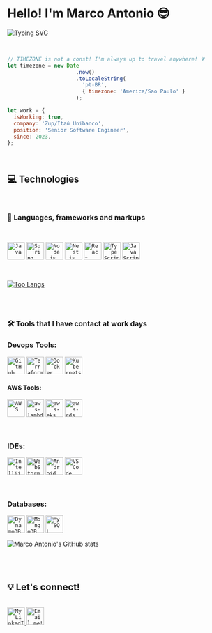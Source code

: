 # Hello! I'm Marco Antonio 😎

[![Typing SVG](https://readme-typing-svg.demolab.com?font=Fira+Code&duration=2000&pause=1000&multiline=true&random=false&width=435&lines=25+years+old;Senior+Software+Engineer)](https://git.io/typing-svg)

<br/>

```js
// TIMEZONE is not a const! I'm always up to travel anywhere! 💗
let timezone = new Date
                      .now()
                      .toLocaleString(
                        'pt-BR', 
                        { timezone: 'America/Sao Paulo' }
                      );

let work = {
  isWorking: true,
  company: 'Zup/Itaú Unibanco',
  position: 'Senior Software Engineer',
  since: 2023,
};

```

<br/>

## 💻 Technologies

<br/>

### 💬 Languages, frameworks and markups
 
<br/>

<code><img src="https://www.svgrepo.com/show/303654/java-logo.svg" width="40px" alt="Java" title="Java" /></code>
<code><img src="https://www.svgrepo.com/show/354379/spring.svg" width="40px" alt="Spring" title="Spring" /></code>
<code><img src="https://www.svgrepo.com/show/378837/node.svg" width="40px" alt="Node.js" title="Node.js" /></code>
<code><img src="https://www.svgrepo.com/show/373863/nest-middleware-js.svg" width="40px" alt="Nest.js" title="Nest.js" /></code>
<code><img src="https://www.svgrepo.com/show/355190/reactjs.svg" width="40px" alt="React Native" title="React Native" /></code>
<code><img src="https://www.svgrepo.com/show/303600/typescript-logo.svg" width="40px" alt="TypeScript" title="TypeScript" /></code>
<code><img src="https://www.svgrepo.com/show/355081/js.svg" width="40px" alt="JavaScript" title="JavaScript" /></code>

<br/>

[![Top Langs](https://github-readme-stats.vercel.app/api/top-langs/?username=marcobacelo&layout=compact&count_private=true&theme=dark)](https://github.com/anuraghazra/github-readme-stats)

<br/><br/>

### 🛠 Tools that I have contact at work days

### Devops Tools:
<code><img src="https://assets-global.website-files.com/6203daf47137054c031fa0e6/63306942721a28becf0ded7a_github-actions.svg" width="40px" alt="GitHub Actions" title="GitHub Actions" /></code>
<code><img src="https://www.svgrepo.com/show/448253/terraform.svg" width="40px" alt="Terraform" title="Terraform" /></code>
<code><img src="https://www.svgrepo.com/show/331370/docker.svg" width="40px" alt="Docker" title="Docker" /></code>
<code><img src="https://www.svgrepo.com/show/448233/kubernetes.svg" width="40px" alt="Kubernets" title="Kubernets" /></code>

#### AWS Tools:
<code><img src="https://www.svgrepo.com/show/353443/aws.svg" width="40px" alt="AWS" title="AWS" /></code>
<code><img src="https://www.svgrepo.com/show/448267/aws-lambda.svg" width="40px" alt="aws-lambdas" title="aws-lambdas" /></code>
<code><img src="https://www.svgrepo.com/show/448262/amazon-eks.svg" width="40px" alt="aws-eks" title="aws-eks" /></code>
<code><img src="https://www.svgrepo.com/show/353458/aws-rds.svg" width="40px" alt="aws-rds" title="aws-rds" /></code>

<br/>

### IDEs:
<code><img src="https://www.svgrepo.com/show/353906/intellij-idea.svg" width="40px" alt="Intellij Idea" title="Intellij Idea" /></code>
<code><img src="https://www.svgrepo.com/show/354555/webstorm.svg" width="40px" alt="WebStorm" title="WebStorm" /></code>
<code><img src="https://upload.wikimedia.org/wikipedia/commons/c/c1/Android_Studio_icon_%282023%29.svg" width="40px" alt="Android Studio" title="Android Studio" /></code>
<code><img src="https://www.svgrepo.com/show/374171/vscode.svg" width="40px" alt="VS Code" title="VS Code" /></code>

<br/>

### Databases:
<code><img src="https://www.svgrepo.com/show/353450/aws-dynamodb.svg" width="40px" alt="DynamoDB" title="DynamoDB" /></code>
<code><img src="https://www.svgrepo.com/show/373845/mongo.svg" width="40px" alt="MongoDB" title="MongoDB" /></code>
<code><img src="https://www.svgrepo.com/show/303251/mysql-logo.svg" width="40px" alt="MySQL" title="MySQL" /></code>

![Marco Antonio's GitHub stats](https://github-readme-stats.vercel.app/api?username=marcobacelo&hide=stars,issues&count_private=true&show_icons=true&theme=dark)

<br/><br/>

## 💡 Let's connect!

<br/>

<a href="https://www.linkedin.com/in/marco-soares-863339144/" target="_blank">
  <code><img width="40px" src="https://www.svgrepo.com/show/75820/linkedin.svg" alt="My LinkedIn profile" /></code>
</a>
<a href="mailto:marcobacelo90@gmail.com">
  <code><img width="40px" src="https://www.svgrepo.com/show/349378/gmail.svg" alt="Email me!" /></code>
</a>

<br/><br/><br/>
